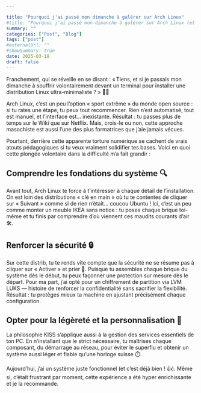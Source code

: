 ```yaml
---

title: "Pourquoi j'ai passé mon dimanche à galérer sur Arch Linux"
#title: "Pourquoi j'ai passé mon dimanche à galérer sur Arch Linux (et pourquoi j'ai adoré)"
summary: ""
categories: ["Post", "Blog"]
tags: ["post"]
#externalUrl: ""
#showSummary: true
date: 2025-03-18
draft: false
---
```


Franchement, qui se réveille en se disant : « Tiens, et si je passais mon dimanche à souffrir volontairement devant un terminal pour installer une distribution Linux ultra-minimaliste ? » 😵‍💫

Arch Linux, c’est un peu l’option « sport extrême » du monde open source : si tu rates une étape, tu peux tout recommencer. Rien n’est automatisé, tout est manuel, et l’interface est… inexistante. Résultat : tu passes plus de temps sur le Wiki que sur Netflix.
Mais, crois-le ou non, cette approche masochiste est aussi l’une des plus formatrices que j’aie jamais vécues.

Pourtant, derrière cette apparente torture numérique se cachent de vrais atouts pédagogiques si tu veux vraiment solidifier tes bases. Voici en quoi cette plongée volontaire dans la difficulté m’a fait grandir :

## Comprendre les fondations du système 🔍
Avant tout, Arch Linux te force à t’intéresser à chaque détail de l’installation. On est loin des distributions « clé en main » où tu te contentes de cliquer sur « Suivant » comme si de rien n’était… coucou Ubuntu !
Ici, c’est un peu comme monter un meuble IKEA sans notice : tu poses chaque brique toi-même et tu finis par comprendre d’où viennent ces maudits courants d’air 🛠️.

## Renforcer la sécurité 🔒
Sur cette distrib, tu te rends vite compte que la sécurité ne se résume pas à cliquer sur « Activer » et prier 🙏. Puisque tu assembles chaque brique du système dès le début, tu peux façonner une protection sur mesure dès le départ. Pour ma part, j’ai opté pour un chiffrement de partition via LVM LUKS — histoire de renforcer la confidentialité sans sacrifier la flexibilité. Résultat : tu protèges mieux ta machine en ajustant précisément chaque configuration.

## Opter pour la légèreté et la personnalisation 🎨
La philosophie KISS s’applique aussi à la gestion des services essentiels de ton PC. En n’installant que le strict nécessaire, tu maîtrises chaque composant, du démarrage au réseau, pour éviter le superflu et obtenir un système aussi léger et fiable qu’une horloge suisse ⏱️.

Aujourd’hui, j’ai un système juste fonctionnel (et c’est déjà bien ! 👍).
Même si, c’était frustrant par moment, cette expérience a été hyper enrichissante et je la recommande.